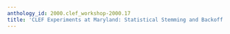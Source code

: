 ```yaml
---
anthology_id: 2000.clef_workshop-2000.17
title: 'CLEF Experiments at Maryland: Statistical Stemming and Backoff Translation'
---
```


